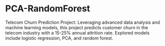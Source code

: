 # PCA-RandomForest
 Telecom Churn Prediction Project: Leveraging advanced data analysis and machine learning models, this project predicts customer churn in the telecom industry with a 15-25% annual attrition rate. Explored models include logistic regression, PCA, and random forest. 
